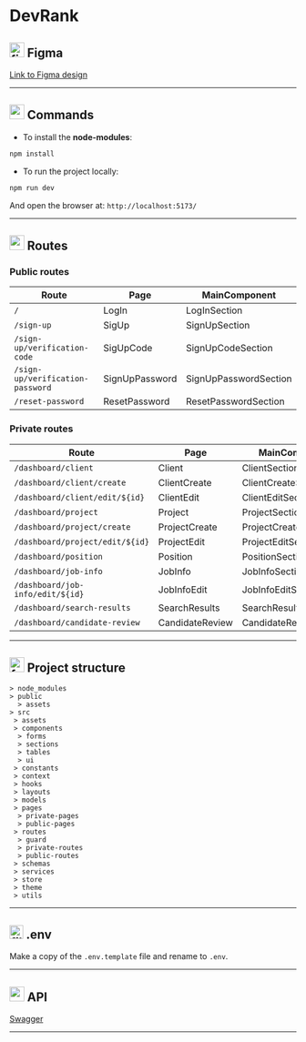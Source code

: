 # DevRank

## <img width="26" height="26" src="https://img.icons8.com/color/26/figma--v1.png" alt="figma"/> Figma

[Link to Figma design](https://www.figma.com/file/NioMXwhZhfIjnlPOO395S1/DevRank-1.1?type=design&node-id=0-1&mode=design&t=OwT9zvKAyeN764LH-0)

---

## <img width="26" height="26" src="https://img.icons8.com/office/26/console.png" alt="console"/> Commands

- To install the **node-modules**:

```BASH
npm install
```

- To run the project locally:

```BASH
npm run dev
```

And open the browser at: `http://localhost:5173/`

---

## <img width="26" height="26" src="https://img.icons8.com/fluency/26/route.png" alt="route"/> Routes

### Public routes

| Route                            | Page           | MainComponent         |
| -------------------------------- | -------------- | --------------------- |
| `/`                              | LogIn          | LogInSection          |
| `/sign-up`                       | SigUp          | SignUpSection         |
| `/sign-up/verification-code`     | SigUpCode      | SignUpCodeSection     |
| `/sign-up/verification-password` | SignUpPassword | SignUpPasswordSection |
| `/reset-password`                | ResetPassword  | ResetPasswordSection  |

### Private routes

| Route                            | Page            | MainComponent          |
| -------------------------------- | --------------- | ---------------------- |
| `/dashboard/client`              | Client          | ClientSection          |
| `/dashboard/client/create`       | ClientCreate    | ClientCreateSection    |
| `/dashboard/client/edit/${id}`   | ClientEdit      | ClientEditSection      |
| `/dashboard/project`             | Project         | ProjectSection         |
| `/dashboard/project/create`      | ProjectCreate   | ProjectCreateSection   |
| `/dashboard/project/edit/${id}`  | ProjectEdit     | ProjectEditSection     |
| `/dashboard/position`            | Position        | PositionSection        |
| `/dashboard/job-info`            | JobInfo         | JobInfoSection         |
| `/dashboard/job-info/edit/${id}` | JobInfoEdit     | JobInfoEditSection     |
| `/dashboard/search-results`      | SearchResults   | SearchResultsSection   |
| `/dashboard/candidate-review`    | CandidateReview | CandidateReviewSection |

---

## <img width="26" height="26" src="https://img.icons8.com/color/26/folder-invoices--v1.png" alt="folder-invoices--v1"/> Project structure

```
> node_modules
> public
  > assets
> src
 > assets
 > components
  > forms
  > sections
  > tables
  > ui
 > constants
 > context
 > hooks
 > layouts
 > models
 > pages
  > private-pages
  > public-pages
 > routes
  > guard
  > private-routes
  > public-routes
 > schemas
 > services
 > store
 > theme
 > utils
```

---

## <img width="24" height="24" src="https://img.icons8.com/papercut/24/file.png" alt="file"/> .env

Make a copy of the `.env.template` file and rename to `.env`.

---

## <img width="26" height="26" src="https://img.icons8.com/color/26/api.png" alt="api"/> API

[Swagger](http://20.231.99.194:5000/swagger/)

---
